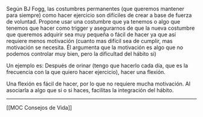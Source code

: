 Según BJ Fogg, las costumbres permanentes (que queremos mantener para siempre) como hacer ejercicio son difíciles de crear a base de fuerza de voluntad. 
Propone usar una costumbre que ya tenemos o algo que tenemos que hacer como trigger y asegurarnos de que la nueva costumbre que queremos adquirir sea muy pequeña o fácil de hacer ya que así requiere menos motivación (cuanto mas difícil sea de cumplir, mas motivación se necesita. Él argumenta que la motivación es algo que no podemos controlar muy bien, pero la dificultad del hábito si)

Un ejemplo es:
Después de orinar (tengo que hacerlo cada día, que es la frecuencia con la que quiero hacer ejercicio), hacer una flexión. 

Una flexión es fácil de hacer, por lo que no requiere mucha motivación. Al asociarla a algo que si o si haces, facilitas la integración del hábito.

---
[[MOC Consejos de Vida]]